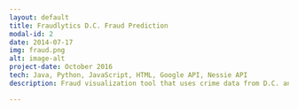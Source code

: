 ```yaml
---
layout: default
title: Fraudlytics D.C. Fraud Prediction
modal-id: 2
date: 2014-07-17
img: fraud.png
alt: image-alt
project-date: October 2016
tech: Java, Python, JavaScript, HTML, Google API, Nessie API
description: Fraud visualization tool that uses crime data from D.C. and transaction data from the Capital-One Nessie API to identify hotspots for credit card fraud. See the github repository <a href="https://github.com/kylefirst/Fraudlytics-Fraud-Visualization-Tool" target="_blank">here</a>.

---
```

